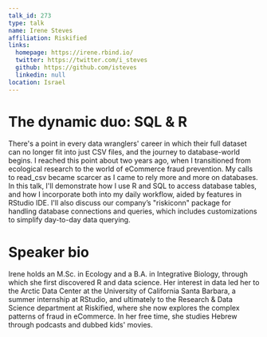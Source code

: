 ```yaml
---
talk_id: 273
type: talk
name: Irene Steves
affiliation: Riskified
links:
  homepage: https://irene.rbind.io/
  twitter: https://twitter.com/i_steves
  github: https://github.com/isteves
  linkedin: null
location: Israel
---
```


# The dynamic duo: SQL & R

There's a point in every data wranglers' career in which their full dataset can no longer fit into just CSV files, and the journey to database-world begins. I reached this point about two years ago, when I transitioned from ecological research to the world of eCommerce fraud prevention. My calls to read_csv became scarcer as I came to rely more and more on databases. In this talk, I'll demonstrate how I use R and SQL to access database tables, and how I incorporate both into my daily workflow, aided by features in RStudio IDE. I'll also discuss our company’s "riskiconn" package for handling database connections and queries, which includes customizations to simplify day-to-day data querying.

# Speaker bio

Irene holds an M.Sc. in Ecology and a B.A. in Integrative Biology, through which she first discovered R and data science. Her interest in data led her to the Arctic Data Center at the University of California Santa Barbara, a summer internship at RStudio, and ultimately to the Research & Data Science department at Riskified, where she now explores the complex patterns of fraud in eCommerce. In her free time, she studies Hebrew through podcasts and dubbed kids' movies.
